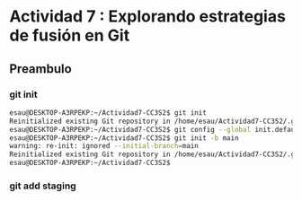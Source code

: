 # Actividad 7 : Explorando estrategias de fusión en Git
## Preambulo
### git init 
```bash
esau@DESKTOP-A3RPEKP:~/Actividad7-CC3S2$ git init
Reinitialized existing Git repository in /home/esau/Actividad7-CC3S2/.git/
esau@DESKTOP-A3RPEKP:~/Actividad7-CC3S2$ git config --global init.defaultBranch main
esau@DESKTOP-A3RPEKP:~/Actividad7-CC3S2$ git init -b main
warning: re-init: ignored --initial-branch=main
Reinitialized existing Git repository in /home/esau/Actividad7-CC3S2/.git/
esau@DESKTOP-A3RPEKP:~/Actividad7-CC3S2$
```
### git add  staging